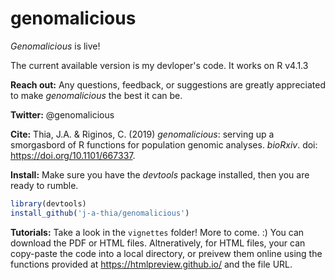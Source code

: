 # genomalicious

_Genomalicious_ is live!

The current available version is my devloper's code. It works on R v4.1.3

**Reach out:** Any questions, feedback, or suggestions are greatly appreciated to make _genomalicious_ the best it can be.

**Twitter:** @genomalicious

**Cite:** Thia, J.A. & Riginos, C. (2019) _genomalicious_: serving up a smorgasbord of R functions for population genomic analyses. _bioRxiv_. doi: https://doi.org/10.1101/667337. 

**Install:** Make sure you have the _devtools_ package installed, then you are ready to rumble.

```R
library(devtools)
install_github('j-a-thia/genomalicious')
```

**Tutorials:** Take a look in the `vignettes` folder! More to come. :) You can download the PDF or HTML files. Altneratively, for HTML files, your can copy-paste the code into a local directory, or preivew them online using the functions provided at https://htmlpreview.github.io/ and the file URL.
